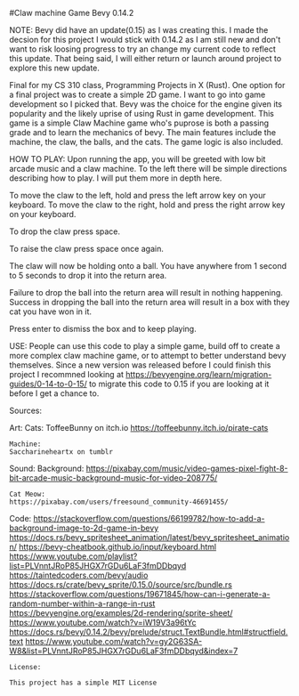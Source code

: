 #Claw machine Game Bevy 0.14.2

NOTE:
Bevy did have an update(0.15) as I was creating this. I made the decsion for this project I would stick with 0.14.2 as I am still new and don't want to risk loosing progress to try an change my current code to reflect this update.
That being said, I will either return or launch around project to explore this new update.

Final for my CS 310 class, Programming Projects in X (Rust). One option for a final project was to create a simple 2D game. I want to go into game development so I picked that. Bevy was the choice for the engine given its popularity
and the likely uprise of using Rust in game development. This game is a simple Claw Machine game who's puprose is both a passing grade and to learn the mechanics of bevy. The main features include the machine, the claw, the balls, and the cats. 
The game logic is also included.



HOW TO PLAY:
Upon running the app, you will be greeted with low bit arcade music and a claw machine. To the left there will be simple directions describing how to play. I will put them more in depth here.

To move the claw to the left, hold and press the left arrow key on your keyboard.
To move the claw to the right, hold and press the right arrow key on your keyboard.

To drop the claw press space.

To raise the claw press space once again.

The claw will now be holding onto a ball. You have anywhere from 1 second to 5 seconds to drop it into the return area.

Failure to drop the ball into the return area will result in nothing happening. Success in dropping the ball into the return area will result in a box with they cat you have won in it.

Press enter to dismiss the box and to keep playing.




USE:
People can use this code to play a simple game, build off to create a more complex claw machine game, or to attempt to better understand bevy themselves. Since a new version was released before I could finish this project
I recommned looking at https://bevyengine.org/learn/migration-guides/0-14-to-0-15/ to migrate this code to 0.15 if you are looking at it before I get a chance to.



Sources:

Art:
    Cats:
    ToffeeBunny on itch.io
    https://toffeebunny.itch.io/pirate-cats

    Machine:
    Saccharineheartx on tumblr

Sound:
    Background: 
    https://pixabay.com/music/video-games-pixel-fight-8-bit-arcade-music-background-music-for-video-208775/

    Cat Meow:
    https://pixabay.com/users/freesound_community-46691455/



Code:
    https://stackoverflow.com/questions/66199782/how-to-add-a-background-image-to-2d-game-in-bevy
    https://docs.rs/bevy_spritesheet_animation/latest/bevy_spritesheet_animation/
    https://bevy-cheatbook.github.io/input/keyboard.html
    https://www.youtube.com/playlist?list=PLVnntJRoP85JHGX7rGDu6LaF3fmDDbqyd
    https://taintedcoders.com/bevy/audio
    https://docs.rs/crate/bevy_sprite/0.15.0/source/src/bundle.rs
    https://stackoverflow.com/questions/19671845/how-can-i-generate-a-random-number-within-a-range-in-rust
    https://bevyengine.org/examples/2d-rendering/sprite-sheet/
    https://www.youtube.com/watch?v=iW19V3a96tYc
    https://docs.rs/bevy/0.14.2/bevy/prelude/struct.TextBundle.html#structfield.text
    https://www.youtube.com/watch?v=gy2G63SA-W8&list=PLVnntJRoP85JHGX7rGDu6LaF3fmDDbqyd&index=7

    
    License:

    This project has a simple MIT License
